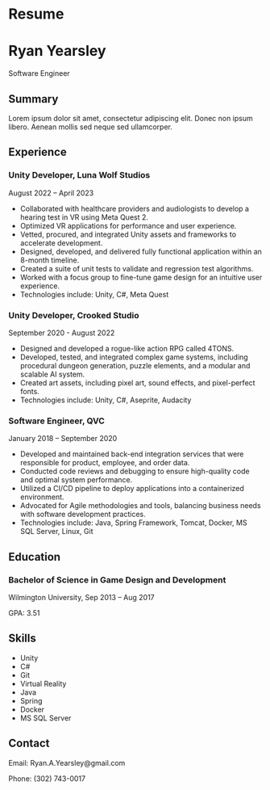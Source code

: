 <link rel="stylesheet" type="text/css" href="https://ryanyearsley.github.io/resume-style.css">

# Resume
<body>
  <div class="container">
    <h1>Ryan Yearsley</h1>
    <p>Software Engineer</p>
    <div class="section">
      <h2>Summary</h2>
      <p>Lorem ipsum dolor sit amet, consectetur adipiscing elit. Donec non ipsum libero. Aenean mollis sed neque sed ullamcorper.</p>
    </div>
    <div class="section">
      <h2>Experience</h2>
      <h3>Unity Developer, Luna Wolf Studios</h3>
      <p>August 2022 – April 2023</p>
      <ul>
        <li>Collaborated with healthcare providers and audiologists to develop a hearing test in VR using Meta Quest 2.</li>
        <li>Optimized VR applications for performance and user experience.</li>
        <li>Vetted, procured, and integrated Unity assets and frameworks to accelerate development.</li>
        <li> Designed, developed, and delivered fully functional application within an 8-month timeline.</li>
        <li>Created a suite of unit tests to validate and regression test algorithms.</li>
        <li>Worked with a focus group to fine-tune game design for an intuitive user experience.</li>
        <li>Technologies include: Unity, C#, Meta Quest</li>
      </ul>
      <h3>Unity Developer, Crooked Studio</h3>
      <p>September 2020 - August 2022</p>
      <ul>
        <li>Designed and developed a rogue-like action RPG called 4TONS.</li>
        <li>Developed, tested, and integrated complex game systems, including procedural dungeon generation, puzzle elements, and a modular and scalable AI system.</li>
        <li>Created art assets, including pixel art, sound effects, and pixel-perfect fonts.</li>
        <li>Technologies include: Unity, C#, Aseprite, Audacity</li>
      </ul> 
      <h3>Software Engineer, QVC</h3>
      <p>January 2018 – September 2020</p>
      <ul>
        <li>Developed and maintained back-end integration services that were responsible for product, employee, and order data.</li>
        <li>Conducted code reviews and debugging to ensure high-quality code and optimal system performance.</li>
        <li>Utilized a CI/CD pipeline to deploy applications into a containerized environment.</li>
        <li> Advocated for Agile methodologies and tools, balancing business needs with software development practices.</li>
        <li>Technologies include: Java, Spring Framework, Tomcat, Docker, MS SQL Server, Linux, Git</li>
      </ul>
    </div>
    <div class="section">
      <h2>Education</h2>
      <h3>Bachelor of Science in Game Design and Development</h3>
      <p>Wilmington University, Sep 2013 – Aug 2017</p>
      <p>GPA: 3.51</p>
    </div>
    <div class="section">
      <h2>Skills</h2>
      <ul>
        <li>Unity</li>
        <li>C#</li>
        <li>Git</li>
        <li>Virtual Reality</li>
        <li>Java</li>
        <li>Spring</li>
        <li>Docker</li>
        <li>MS SQL Server</li>
      </ul>
    </div>
    <div class="section">
      <h2>Contact</h2>
      <p>Email: Ryan.A.Yearsley@gmail.com</p>
      <p>Phone: (302) 743-0017</p>
    </div>
  </div>
</body>